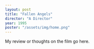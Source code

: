 ```yaml
---
layout: post
title: "Fallen Angels"
director: "A Director"
year: 1995
poster: "/assets/img/home.png"
---
```


My review or thoughts on the film go here.

